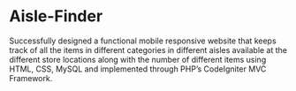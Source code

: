 # Aisle-Finder
Successfully designed a functional mobile responsive website that keeps track of all the items in different categories in different aisles available at the different store locations along with the number of different items using HTML, CSS, MySQL and implemented through PHP’s CodeIgniter MVC Framework.
